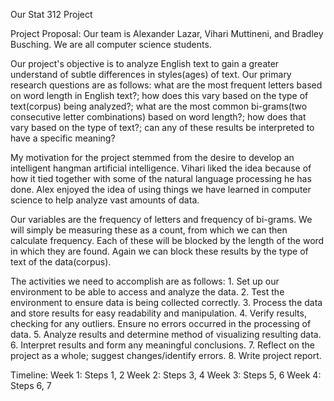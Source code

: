 Our Stat 312 Project

Project Proposal:
Our team is Alexander Lazar, Vihari Muttineni, and Bradley Busching. We are all computer science students. 

Our project's objective is to analyze English text to gain a greater understand of subtle differences in styles(ages) of text. Our primary research questions are as follows: what are the most frequent letters based on word length in English text?; how does this vary based on the type of text(corpus) being analyzed?; what are the most common bi-grams(two consecutive letter combinations) based on word length?; how does that vary based on the type of text?; can any of these results be interpreted to have a specific meaning?

My motivation for the project stemmed from the desire to develop an intelligent hangman artificial intelligence. Vihari liked the idea because of how it tied together with some of the natural language processing he has done. Alex enjoyed the idea of using things we have learned in computer science to help analyze vast amounts of data.

Our variables are the frequency of letters and frequency of bi-grams. We will simply be measuring these as a count, from which we can then calculate frequency. Each of these will be blocked by the length of the word in which they are found. Again we can block these results by the type of text of the data(corpus).

The activities we need to accomplish are as follows: 1. Set up our environment to be able to access and analyze the data. 2. Test the environment to ensure data is being collected correctly. 3. Process the data and store results for easy readability and manipulation. 4. Verify results, checking for any outliers. Ensure no errors occurred in the processing of data. 5. Analyze results and determine method of visualizing resulting data. 6. Interpret results and form any meaningful conclusions. 7. Reflect on the project as a whole; suggest changes/identify errors. 8. Write project report.

Timeline:
Week 1: Steps 1, 2
Week 2: Steps 3, 4
Week 3: Steps 5, 6
Week 4: Steps 6, 7

